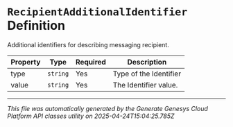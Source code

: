 # `RecipientAdditionalIdentifier` Definition

Additional identifiers for describing messaging recipient.

| Property | Type | Required | Description |
|----------|------|----------|-------------|
| type | `string` | Yes | Type of the Identifier |
| value | `string` | Yes | The Identifier value. |

---

*This file was automatically generated by the Generate Genesys Cloud Platform API classes utility on 2025-04-24T15:04:25.785Z*